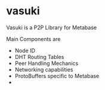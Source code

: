 # vasuki

Vasuki is a P2P Library for Metabase

Main Components are
 - Node ID
 - DHT Routing Tables
 - Peer Handling Mechanics
 - Networking capabilities
 - ProtoBuffers specific to Metabase
 - 
